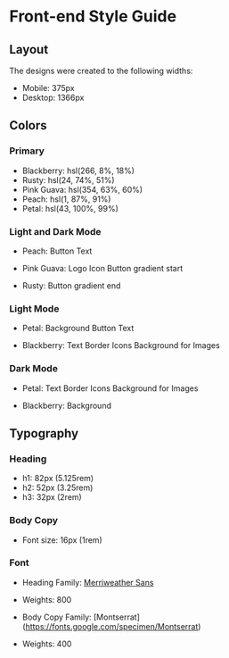 # Front-end Style Guide

## Layout

The designs were created to the following widths:

- Mobile: 375px
- Desktop: 1366px

## Colors

### Primary

- Blackberry: hsl(266, 8%, 18%)
- Rusty: hsl(24, 74%, 51%)
- Pink Guava: hsl(354, 63%, 60%)
- Peach: hsl(1, 87%, 91%)
- Petal: hsl(43, 100%, 99%)

### Light and Dark Mode

- Peach:
    Button Text

- Pink Guava:
    Logo Icon
    Button gradient start

- Rusty:
    Button gradient end

### Light Mode

- Petal:
    Background
    Button Text

- Blackberry:
    Text
    Border
    Icons
    Background for Images

### Dark Mode

- Petal:
    Text
    Border
    Icons
    Background for Images

- Blackberry:
    Background

## Typography

### Heading

- h1: 82px (5.125rem)
- h2: 52px (3.25rem)
- h3: 32px (2rem)

### Body Copy

- Font size: 16px (1rem)

### Font

- Heading Family: [Merriweather Sans](https://fonts.google.com/specimen/Playfair+Display)
- Weights: 800

- Body Copy Family: [Montserrat] (https://fonts.google.com/specimen/Montserrat)
- Weights: 400